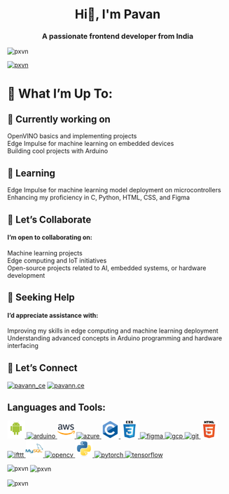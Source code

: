 
<h1 align="center">Hi👋, I'm Pavan </h1>
<h3 align="center">A passionate frontend developer from India</h3>

<p align="left"> <img src="https://komarev.com/ghpvc/?username=pxvn&label=Profile%20views&color=0e75b6&style=flat" alt="pxvn" /> </p>

<p align="left"> <a href="https://twitter.com/pavann_ce" target="blank"><img src="https://img.shields.io/twitter/follow/me?logo=twitter&style=for-the-badge" alt="pxvn" /></a> </p>

<h1> 🚀 What I’m Up To: </h1>
<h2>🔭 Currently working on</h2>
OpenVINO basics and implementing projects<br>
Edge Impulse for machine learning on embedded devices<br>
Building cool projects with Arduino<br>
<h2>🌱 Learning</h2>
Edge Impulse for machine learning model deployment on microcontrollers<br>
Enhancing my proficiency in C, Python, HTML, CSS, and Figma<br>
<H2>👯 Let’s Collaborate</H2>
<H4>I’m open to collaborating on:</H4>

Machine learning projects<BR>
Edge computing and IoT initiatives<BR>
Open-source projects related to AI, embedded systems, or hardware development<BR>
<H2>🤝 Seeking Help</H2>
<H4>I’d appreciate assistance with:</H4>

Improving my skills in edge computing and machine learning deployment<BR>
Understanding advanced concepts in Arduino programming and hardware interfacing<BR>
<H2>💬 Let’s Connect</H2>
<p align="left">
<a href="https://twitter.com/pavann_ce" target="blank"><img align="center" src="https://raw.githubusercontent.com/rahuldkjain/github-profile-readme-generator/master/src/images/icons/Social/twitter.svg" alt="pavann_ce" height="30" width="40" /></a>
<a href="https://instagram.com/pavann.ce" target="blank"><img align="center" src="https://raw.githubusercontent.com/rahuldkjain/github-profile-readme-generator/master/src/images/icons/Social/instagram.svg" alt="pavann.ce" height="30" width="40" /></a>
</p>

<h2 align="left">Languages and Tools:</h2>
<p align="left"> <a href="https://developer.android.com" target="_blank" rel="noreferrer"> <img src="https://raw.githubusercontent.com/devicons/devicon/master/icons/android/android-original-wordmark.svg" alt="android" width="40" height="40"/> </a> <a href="https://www.arduino.cc/" target="_blank" rel="noreferrer"> <img src="https://cdn.worldvectorlogo.com/logos/arduino-1.svg" alt="arduino" width="40" height="40"/> </a> <a href="https://aws.amazon.com" target="_blank" rel="noreferrer"> <img src="https://raw.githubusercontent.com/devicons/devicon/master/icons/amazonwebservices/amazonwebservices-original-wordmark.svg" alt="aws" width="40" height="40"/> </a> <a href="https://azure.microsoft.com/en-in/" target="_blank" rel="noreferrer"> <img src="https://www.vectorlogo.zone/logos/microsoft_azure/microsoft_azure-icon.svg" alt="azure" width="40" height="40"/> </a> <a href="https://www.cprogramming.com/" target="_blank" rel="noreferrer"> <img src="https://raw.githubusercontent.com/devicons/devicon/master/icons/c/c-original.svg" alt="c" width="40" height="40"/> </a> <a href="https://www.w3schools.com/css/" target="_blank" rel="noreferrer"> <img src="https://raw.githubusercontent.com/devicons/devicon/master/icons/css3/css3-original-wordmark.svg" alt="css3" width="40" height="40"/> </a> <a href="https://www.figma.com/" target="_blank" rel="noreferrer"> <img src="https://www.vectorlogo.zone/logos/figma/figma-icon.svg" alt="figma" width="40" height="40"/> </a> <a href="https://cloud.google.com" target="_blank" rel="noreferrer"> <img src="https://www.vectorlogo.zone/logos/google_cloud/google_cloud-icon.svg" alt="gcp" width="40" height="40"/> </a> <a href="https://git-scm.com/" target="_blank" rel="noreferrer"> <img src="https://www.vectorlogo.zone/logos/git-scm/git-scm-icon.svg" alt="git" width="40" height="40"/> </a> <a href="https://www.w3.org/html/" target="_blank" rel="noreferrer"> <img src="https://raw.githubusercontent.com/devicons/devicon/master/icons/html5/html5-original-wordmark.svg" alt="html5" width="40" height="40"/> </a> <a href="https://ifttt.com/" target="_blank" rel="noreferrer"> <img src="https://www.vectorlogo.zone/logos/ifttt/ifttt-ar21.svg" alt="ifttt" width="40" height="40"/> </a> <a href="https://www.mysql.com/" target="_blank" rel="noreferrer"> <img src="https://raw.githubusercontent.com/devicons/devicon/master/icons/mysql/mysql-original-wordmark.svg" alt="mysql" width="40" height="40"/> </a> <a href="https://opencv.org/" target="_blank" rel="noreferrer"> <img src="https://www.vectorlogo.zone/logos/opencv/opencv-icon.svg" alt="opencv" width="40" height="40"/> </a> <a href="https://www.python.org" target="_blank" rel="noreferrer"> <img src="https://raw.githubusercontent.com/devicons/devicon/master/icons/python/python-original.svg" alt="python" width="40" height="40"/> </a> <a href="https://pytorch.org/" target="_blank" rel="noreferrer"> <img src="https://www.vectorlogo.zone/logos/pytorch/pytorch-icon.svg" alt="pytorch" width="40" height="40"/> </a> <a href="https://www.tensorflow.org" target="_blank" rel="noreferrer"> <img src="https://www.vectorlogo.zone/logos/tensorflow/tensorflow-icon.svg" alt="tensorflow" width="40" height="40"/> </a> </p>

<p><img align="left" src="https://github-readme-stats.vercel.app/api/top-langs?username=pxvn&show_icons=true&locale=en&layout=compact" alt="pxvn" /></p>

<p>&nbsp;<img align="center" src="https://github-readme-stats.vercel.app/api?username=pxvn&show_icons=true&locale=en" alt="pxvn" /></p>

<p><img align="center" src="https://github-readme-streak-stats.herokuapp.com/?user=pxvn&" alt="pxvn" /></p>


<!---
pxvn/pxvn is a ✨ special ✨ repository 
--->
